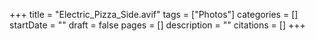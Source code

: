 +++
title = "Electric_Pizza_Side.avif"
tags = ["Photos"]
categories = []
startDate = ""
draft = false
pages = []
description = ""
citations = []
+++
